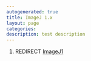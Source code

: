 ```yaml
---
autogenerated: true
title: ImageJ 1.x
layout: page
categories: 
description: test description
---
```


1.  REDIRECT [ImageJ1](ImageJ1)
